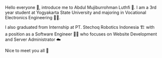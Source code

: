 Hello everyone 👋, introduce me to Abdul Mujiburrohman Luthfi 👨‍. I am a 3rd year student at Yogyakarta State University and majoring in Vocational Electronics Engineering 👨‍🎓.

I also graduated from Internship at PT. Stechoq Robotics Indonesia 🏗 with a position as a Software Engineer 👨‍💻 who focuses on Website Development and Server Administrator ☁️

Nice to meet you all 🥳
